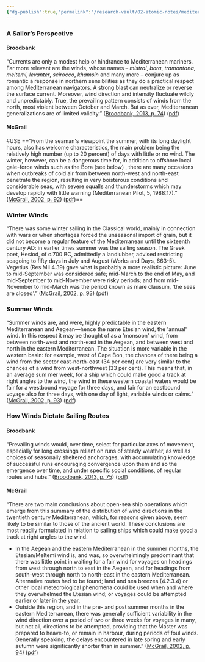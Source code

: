 ```yaml
---
{"dg-publish":true,"permalink":"/research-vault/02-atomic-notes/mediterranean-sailing-conditions-and-wind-patterns-by-season/"}
---
```


### A Sailor’s Perspective

#### Broodbank

“Currents are only a modest help or hindrance to Mediterranean mariners. Far more relevant are the winds, whose names – *mistral*, *bora*, *tramontana*, *meltemi*, *levanter*, *scirocco*, *khamsin* and many more – conjure up as romantic a response in northern sensibilities as they do a practical respect among Mediterranean navigators. A strong blast can neutralize or reverse the surface current. Moreover, wind direction and intensity fluctuate wildly and unpredictably. True, the prevailing pattern consists of winds from the north, most violent between October and March. But as ever, Mediterranean generalizations are of limited validity.” ([Broodbank, 2013, p. 74](zotero://select/library/items/IR54JIQG)) ([pdf](zotero://open-pdf/library/items/85K7BT2G?page=72&annotation=SBJKCKXK))

#### McGrail
#USE 
==“From the seaman's viewpoint the summer, with its long daylight hours, also has welcome characteristics, the main problem being the relatively high number (up to 20 percent) of days with little or no wind. The winter, however, can be a dangerous time for, in addition to offshore local gale-force winds such as the Bora (see below) , there are many occasions when outbreaks of cold air from between north-west and north-east penetrate the region, resulting in very boisterous conditions and considerable seas, with severe squalls and thunderstorms which may develop rapidly with little warning (Mediterranean Pilot, 5, 1988:17).” ([McGrail, 2002, p. 92](zotero://select/library/items/LVPZGRY3)) ([pdf](zotero://open-pdf/library/items/85TAQ5UC?page=92&annotation=PK3JCRCD))==

### Winter Winds

“There was some winter sailing in the Classical world, mainly in connection with wars or when shortages forced the unseasonal import of grain, but it did not become a regular feature of the Mediterranean until the sixteenth century AD: in earlier times summer was the sailing season. The Greek poet, Hesiod, of c.700 BC, admittedly a landlubber, advised restricting seagoing to fifty days in July and August (Works and Days, 663-5). Vegetius (Res Mil 4.39) gave what is probably a more realistic picture: June to mid-September was considered safe; mid-March to the end of May, and mid-September to mid-November were risky periods; and from mid-November to mid-March was the period known as mare clausum, 'the seas are closed'.” ([McGrail, 2002, p. 93](zotero://select/library/items/LVPZGRY3)) ([pdf](zotero://open-pdf/library/items/85TAQ5UC?page=93&annotation=3IJ95WG6))

### Summer Winds

“Summer winds are, and were, highly predictable in the eastern Mediterranean and Aegean—hence the name Etesian wind, the 'annual' wind. In this respect it may be thought of as a 'monsoon' wind, from between north-west and north-east in the Aegean, and between west and north in the eastern Mediterranean. The situation is more variable in the western basin: for example, west of Cape Bon, the chances of there being a wind from the sector east-north-east (34 per cent) are very similar to the chances of a wind from west-northwest (33 per cent). This means that, in an average sum mer week, for a ship which could make good a track at right angles to the wind, the wind in these western coastal waters would be fair for a westbound voyage for three days, and fair for an eastbound voyage also for three days, with one day of light, variable winds or calms.” ([McGrail, 2002, p. 93](zotero://select/library/items/LVPZGRY3)) ([pdf](zotero://open-pdf/library/items/85TAQ5UC?page=93&annotation=WHE4WENM))

### How Winds Dictate Sailing Routes

#### Broodbank

“Prevailing winds would, over time, select for particular axes of movement, especially for long crossings reliant on runs of steady weather, as well as choices of seasonally sheltered anchorages, with accumulating knowledge of successful runs encouraging convergence upon them and so the emergence over time, and under specific social conditions, of regular routes and hubs.” ([Broodbank, 2013, p. 75](zotero://select/library/items/IR54JIQG)) ([pdf](zotero://open-pdf/library/items/85K7BT2G?page=73&annotation=ZLVR5ZZI))

#### McGrail

“There are two main conclusions about open-sea ship operations which emerge from this summary of the distribution of wind directions in the twentieth century Mediterranean, which, for reasons given above, seem likely to be similar to those of the ancient world. These conclusions are most readily formulated in relation to sailing ships which could make good a track at right angles to the wind. 
- In the Aegean and the eastern Mediterranean in the summer months, the Etesian/Meltemi wind is, and was, so overwhelmingly predominant that there was little point in waiting for a fair wind for voyages on headings from west through north to east in the Aegean, and for headings from south-west through north to north-east in the eastern Mediterranean. Alternative routes had to be found; land and sea breezes (4.2.3.4) or other local meteorological phenomena could be used when and where they overwhelmed the Etesian wind; or voyages could be attempted earlier or later in the year. 
- Outside this region, and in the pre- and post summer months in the eastern Mediterranean, there was generally sufficient variability in the wind direction over a period of two or three weeks for voyages in many, but not all, directions to be attempted, providing that the Master was prepared to heave-to, or remain in harbour, during periods of foul winds. Generally speaking, the delays encountered in late spring and early autumn were significantly shorter than in summer.” ([McGrail, 2002, p. 94](zotero://select/library/items/LVPZGRY3)) ([pdf](zotero://open-pdf/library/items/85TAQ5UC?page=94&annotation=KXBVX7JK))
